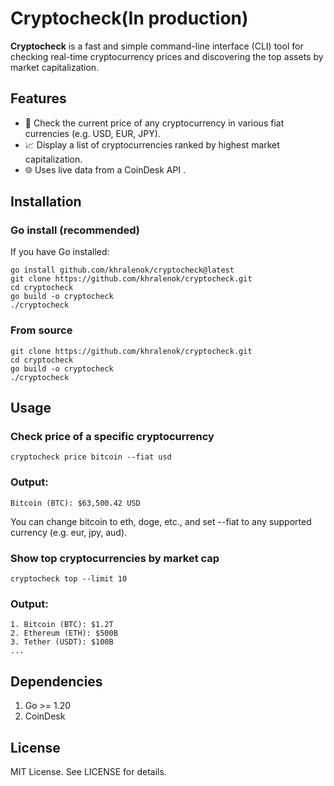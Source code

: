 # Cryptocheck(In production)

**Cryptocheck** is a fast and simple command-line interface (CLI) tool for checking real-time cryptocurrency prices and discovering the top assets by market capitalization.

## Features

- 🔎 Check the current price of any cryptocurrency in various fiat currencies (e.g. USD, EUR, JPY).
- 📈 Display a list of cryptocurrencies ranked by highest market capitalization.
- 🌐 Uses live data from a CoinDesk API .

## Installation

### Go install (recommended)

If you have Go installed:

```
go install github.com/khralenok/cryptocheck@latest
git clone https://github.com/khralenok/cryptocheck.git
cd cryptocheck
go build -o cryptocheck
./cryptocheck
```

### From source

```
git clone https://github.com/khralenok/cryptocheck.git
cd cryptocheck
go build -o cryptocheck
./cryptocheck
```

## Usage

### Check price of a specific cryptocurrency

```
cryptocheck price bitcoin --fiat usd
```

### Output:

```
Bitcoin (BTC): $63,500.42 USD
```

You can change bitcoin to eth, doge, etc., and set --fiat to any supported currency (e.g. eur, jpy, aud).

### Show top cryptocurrencies by market cap

```
cryptocheck top --limit 10
```

### Output:

```
1. Bitcoin (BTC): $1.2T
2. Ethereum (ETH): $500B
3. Tether (USDT): $100B
...
```

## Dependencies

1. Go >= 1.20
2. CoinDesk

## License

MIT License. See LICENSE for details.
